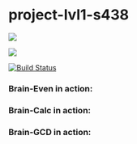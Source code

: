 # project-lvl1-s438

<a href="https://codeclimate.com/github/mishalisovskiy/project-lvl1-s438/maintainability"><img src="https://api.codeclimate.com/v1/badges/641a830b9f2b99a9a523/maintainability" /></a>

<a href="https://codeclimate.com/github/mishalisovskiy/project-lvl1-s438/test_coverage"><img src="https://api.codeclimate.com/v1/badges/641a830b9f2b99a9a523/test_coverage" /></a>

[![Build Status](https://travis-ci.org/mishalisovskiy/project-lvl1-s438.svg?branch=master)](https://travis-ci.org/mishalisovskiy/project-lvl1-s438)

<h3>Brain-Even in action:</h3>

<script id="asciicast-UF3YxpPaWVKqINJfvNPF7TqmO" src="https://asciinema.org/a/UF3YxpPaWVKqINJfvNPF7TqmO.js" async></script>

<h3>Brain-Calc in action:</h3>

<script id="asciicast-OdaXDL0kp3DFoQKcxKCSI1mgb" src="https://asciinema.org/a/OdaXDL0kp3DFoQKcxKCSI1mgb.js" async></script>

<h3>Brain-GCD in action:</h3>

<script id="asciicast-flRsvINYv2pJV4pz8qCMxk57s" src="https://asciinema.org/a/flRsvINYv2pJV4pz8qCMxk57s.js" async></script>
